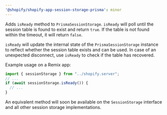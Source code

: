 ```yaml
---
'@shopify/shopify-app-session-storage-prisma': minor
---
```


Adds `isReady` method to `PrismaSessionStorage`. `isReady` will poll until the session table is found to exist and return `true`. If the table is not found within the timeout, it will return `false`.

`isReady` will update the internal state of the `PrismaSessionStorage` instance to reflect whether the session table exists and can be used. In case of an unexpected disconnect, use `isReady` to check if the table has recovered. 

Example usage on a Remix app:
```ts
import { sessionStorage } from "../shopify.server";
// ...
if (await sessionStorage.isReady()) {
  // ...
}
```

An equivalent method will soon be available on the `SessionStorage` interface and all other session storage implementations.
